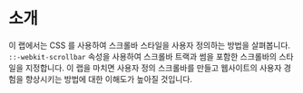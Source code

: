 # 소개

이 랩에서는 CSS 를 사용하여 스크롤바 스타일을 사용자 정의하는 방법을 살펴봅니다. `::-webkit-scrollbar` 속성을 사용하여 스크롤바 트랙과 썸을 포함한 스크롤바의 스타일을 지정합니다. 이 랩을 마치면 사용자 정의 스크롤바를 만들고 웹사이트의 사용자 경험을 향상시키는 방법에 대한 이해도가 높아질 것입니다.
